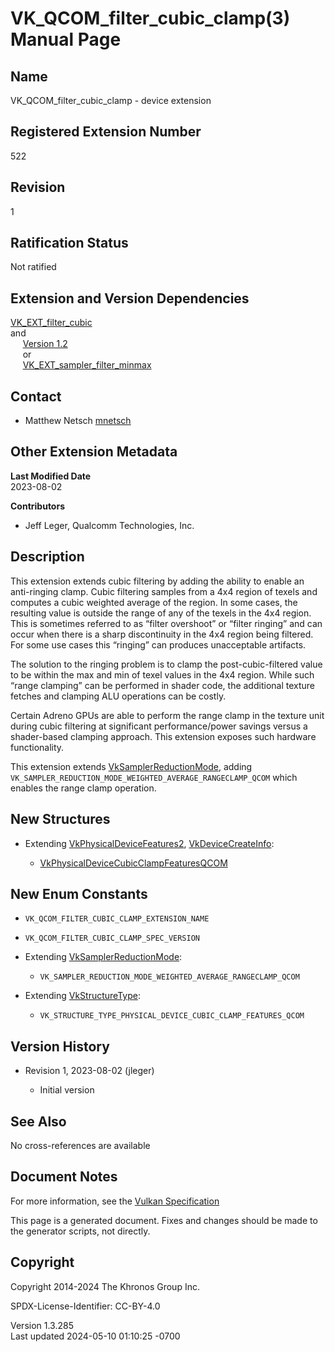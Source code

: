 # VK_QCOM_filter_cubic_clamp(3) Manual Page

## Name

VK_QCOM_filter_cubic_clamp - device extension



## <a href="#_registered_extension_number" class="anchor"></a>Registered Extension Number

522

## <a href="#_revision" class="anchor"></a>Revision

1

## <a href="#_ratification_status" class="anchor"></a>Ratification Status

Not ratified

## <a href="#_extension_and_version_dependencies" class="anchor"></a>Extension and Version Dependencies

[VK_EXT_filter_cubic](https://registry.khronos.org/vulkan/specs/1.3-extensions/man/html/VK_EXT_filter_cubic.html)  
and  
     [Version 1.2](#versions-1.2)  
     or  
     [VK_EXT_sampler_filter_minmax](https://registry.khronos.org/vulkan/specs/1.3-extensions/man/html/VK_EXT_sampler_filter_minmax.html)  

## <a href="#_contact" class="anchor"></a>Contact

- Matthew Netsch <a
  href="https://github.com/KhronosGroup/Vulkan-Docs/issues/new?body=%5BVK_QCOM_filter_cubic_clamp%5D%20@mnetsch%0A*Here%20describe%20the%20issue%20or%20question%20you%20have%20about%20the%20VK_QCOM_filter_cubic_clamp%20extension*"
  target="_blank" rel="nofollow noopener"><em></em>mnetsch</a>

## <a href="#_other_extension_metadata" class="anchor"></a>Other Extension Metadata

**Last Modified Date**  
2023-08-02

**Contributors**  
- Jeff Leger, Qualcomm Technologies, Inc.

## <a href="#_description" class="anchor"></a>Description

This extension extends cubic filtering by adding the ability to enable
an anti-ringing clamp. Cubic filtering samples from a 4x4 region of
texels and computes a cubic weighted average of the region. In some
cases, the resulting value is outside the range of any of the texels in
the 4x4 region. This is sometimes referred to as “filter overshoot” or
“filter ringing” and can occur when there is a sharp discontinuity in
the 4x4 region being filtered. For some use cases this “ringing” can
produces unacceptable artifacts.

The solution to the ringing problem is to clamp the post-cubic-filtered
value to be within the max and min of texel values in the 4x4 region.
While such “range clamping” can be performed in shader code, the
additional texture fetches and clamping ALU operations can be costly.

Certain Adreno GPUs are able to perform the range clamp in the texture
unit during cubic filtering at significant performance/power savings
versus a shader-based clamping approach. This extension exposes such
hardware functionality.

This extension extends
[VkSamplerReductionMode](https://registry.khronos.org/vulkan/specs/1.3-extensions/man/html/VkSamplerReductionMode.html), adding
`VK_SAMPLER_REDUCTION_MODE_WEIGHTED_AVERAGE_RANGECLAMP_QCOM` which
enables the range clamp operation.

## <a href="#_new_structures" class="anchor"></a>New Structures

- Extending [VkPhysicalDeviceFeatures2](https://registry.khronos.org/vulkan/specs/1.3-extensions/man/html/VkPhysicalDeviceFeatures2.html),
  [VkDeviceCreateInfo](https://registry.khronos.org/vulkan/specs/1.3-extensions/man/html/VkDeviceCreateInfo.html):

  - [VkPhysicalDeviceCubicClampFeaturesQCOM](https://registry.khronos.org/vulkan/specs/1.3-extensions/man/html/VkPhysicalDeviceCubicClampFeaturesQCOM.html)

## <a href="#_new_enum_constants" class="anchor"></a>New Enum Constants

- `VK_QCOM_FILTER_CUBIC_CLAMP_EXTENSION_NAME`

- `VK_QCOM_FILTER_CUBIC_CLAMP_SPEC_VERSION`

- Extending [VkSamplerReductionMode](https://registry.khronos.org/vulkan/specs/1.3-extensions/man/html/VkSamplerReductionMode.html):

  - `VK_SAMPLER_REDUCTION_MODE_WEIGHTED_AVERAGE_RANGECLAMP_QCOM`

- Extending [VkStructureType](https://registry.khronos.org/vulkan/specs/1.3-extensions/man/html/VkStructureType.html):

  - `VK_STRUCTURE_TYPE_PHYSICAL_DEVICE_CUBIC_CLAMP_FEATURES_QCOM`

## <a href="#_version_history" class="anchor"></a>Version History

- Revision 1, 2023-08-02 (jleger)

  - Initial version

## <a href="#_see_also" class="anchor"></a>See Also

No cross-references are available

## <a href="#_document_notes" class="anchor"></a>Document Notes

For more information, see the <a
href="https://registry.khronos.org/vulkan/specs/1.3-extensions/html/vkspec.html#VK_QCOM_filter_cubic_clamp"
target="_blank" rel="noopener">Vulkan Specification</a>

This page is a generated document. Fixes and changes should be made to
the generator scripts, not directly.

## <a href="#_copyright" class="anchor"></a>Copyright

Copyright 2014-2024 The Khronos Group Inc.

SPDX-License-Identifier: CC-BY-4.0

Version 1.3.285  
Last updated 2024-05-10 01:10:25 -0700
